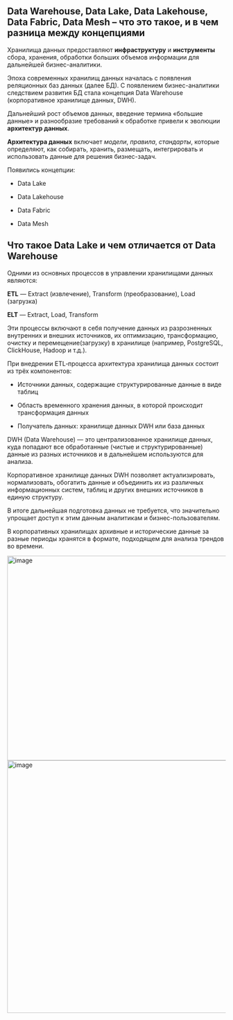 ## Data Warehouse, Data Lake, Data Lakehouse, Data Fabric, Data Mesh – что это такое, и в чем разница между концепциями

Хранилища данных предоставляют **инфраструктуру** и **инструменты** сбора, хранения, обработки больших объемов информации для дальнейшей бизнес-аналитики.

Эпоха современных хранилищ данных началась с появления реляционных баз данных (далее БД). С появлением бизнес-аналитики следствием развития БД стала концепция Data Warehouse (корпоративное хранилище данных, DWH).

Дальнейший рост объемов данных, введение термина «большие данные» и разнообразие требований к обработке привели к эволюции **архитектур данных**.

**Архитектура данных** включает *модели*, *правила*, *стандарты*, которые определяют, как собирать, хранить, размещать, интегрировать и использовать данные для решения бизнес-задач.

Появились концепции:

- Data Lake

- Data Lakehouse

- Data Fabric

- Data Mesh

## Что такое Data Lake и чем отличается от Data Warehouse

Одними из основных процессов в управлении хранилищами данных являются:

**ETL** — Extract (извлечение), Transform (преобразование), Load (загрузка)

**ELT** — Extract, Load, Transform

Эти процессы включают в себя получение данных из разрозненных внутренних и внешних источников, их оптимизацию, трансформацию, очистку и перемещение(загрузку) в хранилище (например, PostgreSQL, ClickHouse, Hadoop и т.д.).

При внедрении ETL‑процесса архитектура хранилища данных состоит из трёх компонентов: 

- Источники данных, содержащие структурированные данные в виде таблиц

- Область временного хранения данных, в которой происходит трансформация данных

- Получатель данных: хранилище данных DWH или база данных

DWH (Data Warehouse) — это централизованное хранилище данных, куда попадают все обработанные (чистые и структурированные) данные из разных источников и в дальнейшем используются для анализа.

Корпоративное хранилище данных DWH позволяет актуализировать, нормализовать, обогатить данные и объединить их из различных информационных систем, таблиц и других внешних источников в единую структуру.

В итоге дальнейшая подготовка данных не требуется, что значительно упрощает доступ к этим данным аналитикам и бизнес-пользователям.

В корпоративных хранилищах архивные и исторические данные за разные периоды хранятся в формате, подходящем для анализа трендов во времени.

<img width="1346" height="472" alt="image" src="https://github.com/user-attachments/assets/c3fee697-f71c-43cb-b25a-c9b46e8e1ba3" />

<img width="1381" height="583" alt="image" src="https://github.com/user-attachments/assets/d8e7cd52-11af-4957-ba05-6fc38671cbd9" />

